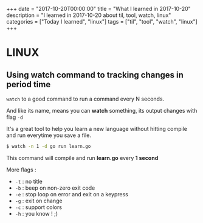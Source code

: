 +++
date = "2017-10-20T00:00:00"
title = "What I learned in 2017-10-20"
description = "I learned in 2017-10-20 about til, tool, watch, linux"
categories = ["Today I learned", "linux"]
tags = ["til", "tool", "watch", "linux"]
+++


# LINUX

## Using watch command to tracking changes in period time

`watch` to a good command to run a command every N seconds.

And like its name, means you can **watch** something, its output changes with flag `-d`

It's a great tool to help you learn a new language without hitting compile and run everytime you save a file.

```bash
$ watch -n 1 -d go run learn.go
```

This command will compile and run **learn.go** every **1 second**

More flags :

- `-t` : no title
- `-b` : beep on non-zero exit code
- `-e` : stop loop on error and exit on a keypress
- `-g` : exit on change
- `-c` : support colors
- `-h` : you know ! ;)
